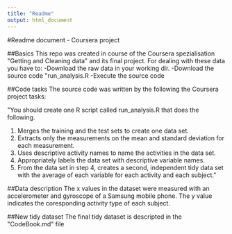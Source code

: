 ```yaml
---
title: "Readme"
output: html_document
---
```


#Readme document - Coursera project

##Basics
This repo was created in course of the Coursera spezialisation "Getting and Cleaning data" and its final project.
For dealing with these data you have to:
-Download the raw data in your working dir.
-Download the source code "run_analysis.R
-Execute the source code

##Code tasks
The source code was written by the following the Coursera project tasks:

"You should create one R script called run_analysis.R that does the   following. 
1. Merges the training and the test sets to create one data set.
2. Extracts only the measurements on the mean and standard deviation for    each measurement. 
3. Uses descriptive activity names to name the activities in the data      set.
4. Appropriately labels the data set with descriptive variable names. 
5. From the data set in step 4, creates a second, independent tidy data    set with the average of each variable for each activity and each        subject."

##Data description
The x values in the dataset were measured with an accelerometer and gyroscope of a Samsung mobile phone.
The y value indicates the coresponding activity type of each subject.

##New tidy dataset
The final tidy dataset is descripted in the "CodeBook.md" file
